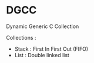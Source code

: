 # DGCC
Dynamic Generic C Collection

Collections :

- Stack : First In First Out (FIFO)
- List  : Double linked list


